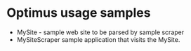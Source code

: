 # Optimus usage samples

* MySite - sample web site to be parsed by sample scraper
* MySiteScraper sample application that visits the MySite.
